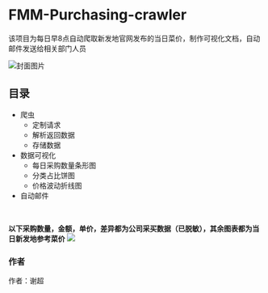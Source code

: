 # FMM-Purchasing-crawler

该项目为每日早8点自动爬取新发地官网发布的当日菜价，制作可视化文档，自动邮件发送给相关部门人员

![封面图片](https://github.com/Tingjbhappy/FMM-Purchasing-crawler/blob/master/%E5%B0%81%E9%9D%A2%E5%9B%BE%E7%89%87.png)
## 目录
- 爬虫
  - 定制请求
  - 解析返回数据
  - 存储数据
- 数据可视化
  - 每日采购数量条形图
  - 分类占比饼图
  - 价格波动折线图
- 自动邮件


<br>    
  

**以下采购数量，金额，单价，差异都为公司采买数据（已脱敏），其余图表都为当日新发地参考菜价**
![](https://github.com/Tingjbhappy/FMM-Purchasing-crawler/blob/master/FMM-Purchasing.png)

### 作者
作者：谢超
